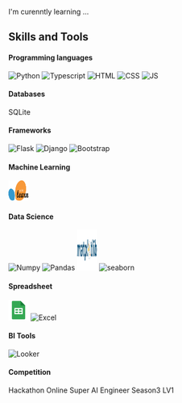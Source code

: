 I'm curenntly learning ...

## Skills and Tools

#### Programming languages
<a title="Python"><img src="https://github.com/get-icon/geticon/blob/master/icons/python.svg" alt="Python" width="40px" height="40px"></a>
<a title="Typescript"><img src="https://github.com/get-icon/geticon/raw/master/icons/typescript-icon.svg" alt="Typescript" width="40px" height="40px"></a>
<a title="HTML"><img src="https://github.com/get-icon/geticon/blob/master/icons/html-5.svg" alt="HTML" width="40px" height="40px"></a>
<a title="CSS"><img src="https://github.com/get-icon/geticon/blob/master/icons/css-3.svg" alt="CSS" width="40px" height="40px"></a>
<a title="JS"><img src="https://github.com/get-icon/geticon/blob/master/icons/javascript.svg" alt="JS" width="40px" height="40px"></a>

#### Databases
SQLite

#### Frameworks
<a title="Flask"><img src="https://github.com/get-icon/geticon/blob/master/icons/flask.svg" alt="Flask" width="40px" height="40px"></a>
<a title="Django"><img src="https://github.com/get-icon/geticon/blob/master/icons/django-logo.svg" alt="Django" width="40px" height="40px"></a>
<a title="Bootstrap"><img src="https://github.com/get-icon/geticon/blob/master/icons/bootstrap.svg" alt="Bootstrap" width="40px" height="40px"></a>

#### Machine Learning
<a title="scikit-learn"><img src="https://github.com/scikit-learn/scikit-learn/blob/main/doc/logos/1280px-scikit-learn-logo.png" alt="scikit-learn" width="40px" height="40px"></a>

#### Data Science
<a title="Numpy"><img src="https://github.com/get-icon/geticon/blob/master/icons/numpy-icon.svg" alt="Numpy" width="40px" height="40px"></a>
<a title="Pandas"><img src="https://github.com/get-icon/geticon/blob/master/icons/pandas-icon.svg" alt="Pandas" width="40px" height="40px"></a>
<a title="matplotlib"><img src="https://raw.githubusercontent.com/jmv74211/matplotlib/master/images/matplotlib_logo.png" alt="matplotlib" width="40px" height="80px"></a>
<a title="seaborn"><img src="https://raw.githubusercontent.com/mwaskom/seaborn/master/doc/_static/logo-wide-lightbg.svg" alt="seaborn" width="40px" height="80px"></a>

#### Spreadsheet
<a title="GG-sheets"><img src="https://raw.githubusercontent.com/github/explore/8f19e4dbbf13418dc1b1d58bb265953553c15a46/topics/google-sheets/google-sheets.png" alt="sheets" width="40px" height="40px"></a>
<a title="Excel"><img src="https://github.com/get-icon/geticon/blob/master/icons/microsoft-office-excel.svg" alt="Excel" width="40px" height="40px"></a>

#### BI Tools
<a title="Looker"><img src="https://github.com/get-icon/geticon/blob/master/icons/google-data-studio.svg" alt="Looker" width="40px" height="40px"></a>

#### Competition
Hackathon Online Super AI Engineer Season3 LV1 
